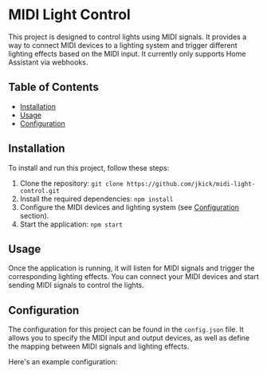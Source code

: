 # MIDI Light Control

This project is designed to control lights using MIDI signals. It provides a way to connect MIDI devices to a lighting system and trigger different lighting effects based on the MIDI input. It currently only supports Home Assistant via webhooks.

## Table of Contents

- [Installation](#installation)
- [Usage](#usage)
- [Configuration](#configuration)

## Installation

To install and run this project, follow these steps:

1. Clone the repository: `git clone https://github.com/jkick/midi-light-control.git`
2. Install the required dependencies: `npm install`
3. Configure the MIDI devices and lighting system (see [Configuration](#configuration) section).
4. Start the application: `npm start`

## Usage

Once the application is running, it will listen for MIDI signals and trigger the corresponding lighting effects. You can connect your MIDI devices and start sending MIDI signals to control the lights.

## Configuration

The configuration for this project can be found in the `config.json` file. It allows you to specify the MIDI input and output devices, as well as define the mapping between MIDI signals and lighting effects.

Here's an example configuration:
